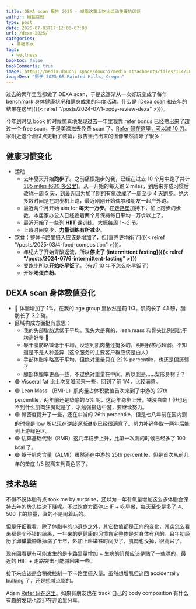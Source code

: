 ```yaml
---
title: DEXA scan 报告 2025 - 减脂这事上吃比运动重要的印证
author: 椒盐豆豉
type: post
date: 2025-07-03T17:12:00-07:00
url: /dexa-2025/
categories:
  - 多喝热水
tags:
  - wellness
booktoc: false
bookComments: true
image: https://media.douchi.space/douchi/media_attachments/files/114/583/603/273/210/681/original/82a4edc92c5fef3c.png
imageDes: "摄于 2025-05 Painted Hills, Oregon"
---
```


过去的两年里我都做了 DEXA scan，于是这逐渐从一次好玩变成了每年 benchmark 身体健康状况和健身成果的年度活动。什么是 [Dexa scan 和去年的结果在这里]({{< relref "/posts/2024-07/1-body-review-dexa" >}})。

今年到时见 book 的时候惊喜地发现过去一年里我靠 refer bonus 已经攒出来了超过一个 free scan，于是美滋滋去免费 scan 了。[Refer 码在这里，可以减 10 刀](https://www.bodyspec.com/r/F8XPXY)。家附近这个测试点更新了装备，报告里扫出来的图像果然清晰了很多！

<!--more-->

## 健康习惯变化
- 运动
  - 去年夏天开始**跑步**了。之前痛恨跑步的我，已经在过去 10 个月中跑了共计 [385 miles (600 多公里)](https://steps.douchi.space/?utm_source=blog)。从一开始的每天跑 2 miles，到后来养成习惯后改称一周 5 天，到最近因为加了别的有氧改成了一周至少 4 天跑步。绝大多数时间是在跑步机上跑，最近刚刚开始偶尔和朋友一起户外跑。
  - 最近两个月开始 aim for **每天一万步**。在[走路垫](https://amzn.to/3FzxzXB)加持下，加上跑步的步数，本居家办公人已经连着两个月保持每日平均一万步以上了。
  - 最近开始了一些列 **HIIT** 课训练，大概每周 1～2 节。
  - 上班时间变少，**力量训练有所减少**。
- 饮食：整体卡路里摄入应该是增加了，但[营养更均衡了]({{< relref "/posts/2025-03/4-food-composition" >}})。
  - 年纪大了开始胃酸返流，所以**停止了 [intermittent fasting]({{< relref "/posts/2024-07/6-intermittent-fasting" >}})**
  - 要跑步所以**开始吃早饭**了。（有近 10 年不怎么吃早饭了）
  - 开始**喝蛋白粉**。


## DEXA scan 身体数值变化
- 🔴 体脂增加了 1%。在我的 age group 里依然是前 1/3。肌肉长了 4.1 磅，脂肪长了 3.2 磅。
- 区域构成方面挺有意思：
  - 我的头部脂肪远低于平均。我头大是真的，lean mass 和骨头比例都比平均高好多 🤣 
  - 躯干脂肪略微低于平均，没想到肌肉量还挺多的，明明我核心超弱。不知道是不是人种差异（这个服务的主要客户群应该是白人）
  - 手部体脂率略高于平均，但绝对重量只在 22% percentile，也还是偏孱弱了
  - 腿部体脂率更高一些，不过绝对重量在中间。所以我是……梨形身材？？
- 🟢 Visceral fat 比上次又降回来一些，回到了前 1/4，比较满意。
- 🟢 Lean Mass （BMI-L）肌肉量占体积数值首次来到了中游的 27th percentile，两年前还是垫底的 5% 呢，这两年稳步上升，铁没白举！但也远不到什么肌肉狂魔就是了，才勉强搭边中游，要继续努力。
- 🟢 骨密度提升了一些，还在中游的 26th percentile，但是七八年前在国内测的时候是 low 所以现在逆龄逐渐进步已经很满意了。努力补钙争取一两年后能到上游绿色区。
- 🟢 估算基础代谢（RMR）这几年稳步上升，比第一次测的时候已经多了 100 kcal 了。
- 🟢 躯干肌肉含量（ALMI）虽然还在中游的 25th percentile，但是首次从前几年的垫底 1/5 脱离来到黄色区了。

## 技术总结
不得不说体脂有点 took me by surprise，还以为一年有氧量增加这么多体脂会保持去年的势头快速下降呢。不过饮食方面停止 IF + 吃早餐，每天至少是多了 4、500 卡的热量，真的不是闹着玩的。

但是仔细看看，除了体脂率的小退步之外，其它数值都是正向的变化，其实怎么看来都是个不错的结果，一年来的更健康的习惯肯定整体是对身体有利的。且年初经历了卵巢囊肿爆掉病了半年，外加上班举铁时间少了，肌肉也没掉，很高兴了。

现在回看更有可能发生的是卡路里量增加 + 生病的阶段应该是贴了一些膘的，最近的 HIIT + 走路突击可能减回来一些。

接下来应该是会稍微控制一下卡路里摄入量。虽然想增肌但这回 accidentally bulking 了，还是想减点脂的。

Again [Refer 码在这里](https://www.bodyspec.com/r/F8XPXY)。如果有朋友也在 track 自己的 body composition 有什么有趣的发现也欢迎在评论里分享。